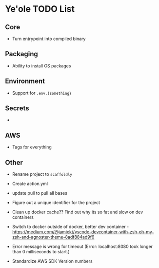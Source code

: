 # Ye'ole TODO List

## Core

- Turn entrypoint into compiled binary

## Packaging

- Ability to install OS packages

## Environment

- Support for `.env.{something}`

## Secrets

-

## AWS

- Tags for everything

## Other

- Rename project to `scaffoldly`

- Create action.yml

- update pull to pull all bases

- Figure out a unique identifier for the project

- Clean up docker cache?? Find out why its so fat and slow on dev containers

- Switch to docker outside of docker, better dev container - https://medium.com/@jamiekt/vscode-devcontainer-with-zsh-oh-my-zsh-and-agnoster-theme-8adf884ad9f6

- Error message is wrong for timeout (Error: localhost:8080 took longer than 0 milliseconds to start.)

- Standardize AWS SDK Version numbers

